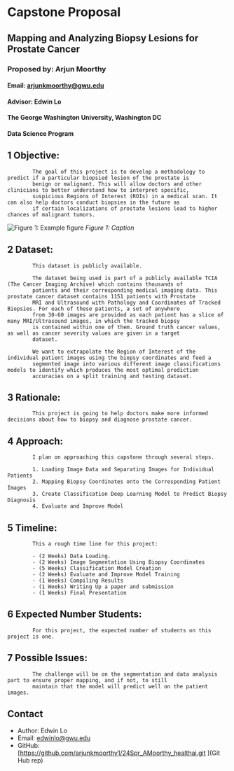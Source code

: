 
# Capstone Proposal
## Mapping and Analyzing Biopsy Lesions for Prostate Cancer
### Proposed by: Arjun Moorthy
#### Email: arjunkmoorthy@gwu.edu
#### Advisor: Edwin Lo
#### The George Washington University, Washington DC  
#### Data Science Program


## 1 Objective:  
 
            The goal of this project is to develop a methodology to predict if a particular biopsied lesion of the prostate is 
            benign or malignant. This will allow doctors and other clinicians to better understand how to interpret specific, 
            suspicious Regions of Interest (ROIs) in a medical scan. It can also help doctors conduct biopsies in the future as 
            if certain localizations of prostate lesions lead to higher chances of malignant tumors.
            

![Figure 1: Example figure](202401_000.png)
*Figure 1: Caption*

## 2 Dataset:  

            This dataset is publicly available. 

            The dataset being used is part of a publicly available TCIA (The Cancer Imaging Archive) which contains thousands of 
            patients and their corresponding medical imaging data. This prostate cancer dataset contains 1151 patients with Prostate 
            MRI and Ultrasound with Pathology and Coordinates of Tracked Biopsies. For each of these patients, a set of anywhere 
            from 30-60 images are provided as each patient has a slice of many MRI/Ultrasound images, in which the tracked biopsy 
            is contained within one of them. Ground truth cancer values, as well as cancer severity values are given in a target 
            dataset. 

            We want to extrapolate the Region of Interest of the individual patient images using the biopsy coordinates and feed a 
            segmented image into various different image classifications models to identify which produces the most optimal prediction 
            accuracies on a split training and testing dataset.  
            

## 3 Rationale:  

            This project is going to help doctors make more informed decisions about how to biopsy and diagnose prostate cancer.
            

## 4 Approach:  

            I plan on approaching this capstone through several steps.  

            1. Loading Image Data and Separating Images for Individual Patients
            2. Mapping Biopsy Coordinates onto the Corresponding Patient Images 
            3. Create Classification Deep Learning Model to Predict Biopsy Diagnosis
            4. Evaluate and Improve Model 
            

## 5 Timeline:  

            This a rough time line for this project:  

            - (2 Weeks) Data Loading.  
            - (2 Weeks) Image Segmentation Using Biopsy Coordinates
            - (5 Weeks) Classification Model Creation  
            - (2 Weeks) Evaluate and Improve Model Training
            - (1 Weeks) Compiling Results  
            - (1 Weeks) Writing Up a paper and submission
            - (1 Weeks) Final Presentation  
            

## 6 Expected Number Students:  

            For this project, the expected number of students on this project is one.  
            

## 7 Possible Issues:  

            The challenge will be on the segmentation and data analysis part to ensure proper mapping, and if not, to still 
            maintain that the model will predict well on the patient images.
            


## Contact
- Author: Edwin Lo
- Email: [edwinlo@gwu.edu](Eamil)
- GitHub: [https://github.com/arjunkmoorthy1/24Spr_AMoorthy_healthai.git ](Git Hub rep)
